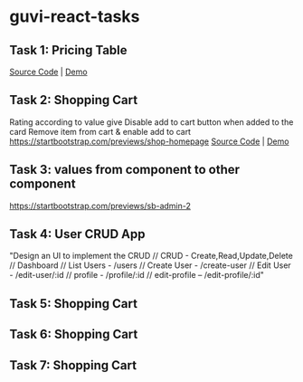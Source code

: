 # guvi-react-tasks

## Task 1: Pricing Table
[Source Code](https://github.com/eunicedhivya/guvi-react-tasks/tree/master/pricing-cart)   |  [Demo](https://laughing-dubinsky-0527f1.netlify.app/)
 
## Task 2: Shopping Cart
Rating according to value give Disable add to cart button when added to the card Remove item from cart & enable add to cart https://startbootstrap.com/previews/shop-homepage
[Source Code](https://github.com/eunicedhivya/guvi-react-tasks/tree/master/add-to-cart)   |  [Demo](https://frosty-noyce-9a8b51.netlify.app/)

## Task 3: values from component to other component
https://startbootstrap.com/previews/sb-admin-2 

## Task 4: User CRUD App
"Design an UI to implement the CRUD // CRUD - Create,Read,Update,Delete // Dashboard // List Users - /users // Create User - /create-user // Edit User - /edit-user/:id // profile - /profile/:id // edit-profile – /edit-profile/:id"

## Task 5: Shopping Cart

## Task 6: Shopping Cart

## Task 7: Shopping Cart
